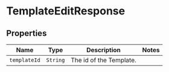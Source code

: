 

# TemplateEditResponse



## Properties

Name | Type | Description | Notes
------------ | ------------- | ------------- | -------------
| `templateId` | ```String``` |  The id of the Template.  |  |



